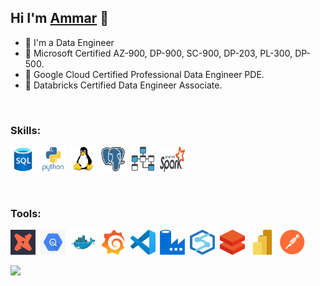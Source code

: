 ## Hi I'm [Ammar][linkedin] 👋 


- 📶 I'm a Data Engineer
- 📜 Microsoft Certified AZ-900, DP-900, SC-900, DP-203, PL-300, DP-500. 
- 📜 Google Cloud Certified Professional Data Engineer PDE. 
- 📜 Databricks Certified Data Engineer Associate.

<br />

### Skills:
<img src="https://github.com/devicons/devicon/blob/master/icons/azuresqldatabase/azuresqldatabase-original.svg"  title="SQL" alt="SQL" width="40" height="40"/>&nbsp;
<img src="https://github.com/devicons/devicon/blob/master/icons/python/python-original-wordmark.svg"  title="Python" alt="Python" width="40" height="40"/>&nbsp;
<img src="https://github.com/devicons/devicon/blob/master/icons/linux/linux-original.svg"  title="linux" alt="Linux" width="40" height="40"/>&nbsp;
<img src="https://github.com/devicons/devicon/blob/master/icons/postgresql/postgresql-original.svg"  title="PostgreSQL" alt="postgresql" width="40" height="40"/>&nbsp;
<img src="https://github.com/AmmarSahyoun/AmmarSahyoun/blob/master/ico/modeling.svg"  title="data modeling" alt="data modeling" width="40" height="40"/>&nbsp;
<img src="https://github.com/AmmarSahyoun/AmmarSahyoun/blob/master/ico/spark.png"  title="Spark" alt="Spark" width="40" height="40"/>&nbsp;

<br />

### Tools:
<img src="https://github.com/AmmarSahyoun/AmmarSahyoun/blob/master/ico/dbt.svg"  title="dbt" alt="dbt" width="40" height="40"/>&nbsp;
<img src="https://github.com/AmmarSahyoun/AmmarSahyoun/blob/master/ico/BigQuery.svg"  title="bq" alt="bq" width="40" height="40"/>&nbsp;
<img src="https://github.com/devicons/devicon/blob/master/icons/docker/docker-original.svg"  title="Docker" alt="Docker" width="40" height="40"/>&nbsp;
<img src="https://github.com/devicons/devicon/blob/master/icons/grafana/grafana-original.svg"  title="Grafana" alt="Grafana" width="40" height="40"/>&nbsp;
<img src="https://github.com/devicons/devicon/blob/master/icons/vscode/vscode-original.svg"  title="VC" alt="VC" width="40" height="40"/>&nbsp;
<img src="https://github.com/AmmarSahyoun/AmmarSahyoun/blob/master/ico/ADF.svg"  title="adf" alt="adf" width="40" height="40"/>&nbsp;
<img src="https://github.com/AmmarSahyoun/AmmarSahyoun/blob/master/ico/synapse.svg"  title="synapse" alt="synapse" width="40" height="40"/>&nbsp;
<img src="https://github.com/AmmarSahyoun/AmmarSahyoun/blob/master/ico/databricks.svg"  title="databricks" alt="databricks" width="40" height="40"/>&nbsp;
<img src="https://github.com/AmmarSahyoun/AmmarSahyoun/blob/master/ico/Powerbi.svg"  title="pbi" alt="pbi" width="40" height="40"/>&nbsp;
<img src="https://github.com/AmmarSahyoun/AmmarSahyoun/blob/master/ico/postman.svg"  title="postman" alt="postman" width="40" height="40"/>&nbsp;



![](https://komarev.com/ghpvc/?username=richardgourley&color=brightgreen&)

[linkedin]: https://www.linkedin.com/in/amsah/

<!--
<img align="left" alt="T-SQL" width="20px" src="ico\tsql.png" />
<img align="left" alt="Azure Synapse Analytics" width="20px" src="ico\ASA.png" />
<img align="left" alt="Databricks" width="20px" src="ico\DB.png" />

<img align="left" alt="python" width="20px" src="ico\python.png" />
<img align="left" alt="ubuntu" width="20px" src="ico\ubuntu.png" />
<img align="left" alt="Cassandra" width="20px" src="ico\cass.png" />
<img align="left" alt="docker" width="20px" src="ico\docker.png" />
<img align="left" alt="jupyter" width="20px" src="ico\jupyter.png" />
<img align="left" alt="azure" width="20px" src="ico\azure-1.png" />
<img align="left" alt="powerbi" width="20px" src="ico\powerbi.png" />
<img align="left" alt="mysql" width="20px" src="ico\mysql.png" />
<img align="left" alt="gcp" width="20px" src="ico\gcp.png" />
<img align="left" alt="mongo" width="20px" src="ico\mongodb.png" />
<img align="left" alt="mongo" width="20px" src="ico\snf.png" />

<img align="left" alt="postgres" width="20px" src="ico\post.png" />
<img align="left" alt="postman" width="20px" src="ico\postman.png" />
<img align="left" alt="HTML5" width="20px" src="ico/html.png" />
<img align="left" alt="CSS3" width="20px" src="ico\css3.png" />
<img align="left" alt="JavaScript" width="20px" src="ico\js.png" />


<br />
<br />


### Connect with me:

[<img align="left" alt="Ammar | LinkedIn" width="25px" src="ico\linkedin.png" />][linkedin]
[<img align="left" alt="Ammar | Kaggle" width="25px" src="ico\kaggle.png" />][Kaggle]
[<img align="left" alt="Portfolio" width="25px" src="ico\domain.png" />][website]
[<img align="left" alt="Ammar | Instagram" width="25px" src="ico\insta.png" />][instagram]

[instagram]: https://www.instagram.com/ammaroff/
[linkedin]: https://www.linkedin.com/in/amsah/
[Kaggle]: https://www.kaggle.com/ammarsahyoun
[website]: https://ammarsahyoun.github.io/portfolio/

-->